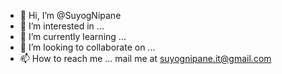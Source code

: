 - 👋 Hi, I’m @SuyogNipane
- 👀 I’m interested in ...
- 🌱 I’m currently learning ...
- 💞️ I’m looking to collaborate on ...
- 📫 How to reach me ...
mail me at suyognipane.it@gmail.com
<!---
SuyogNipane/SuyogNipane is a ✨ special ✨ repository because its `README.md` (this file) appears on your GitHub profile.
You can click the Preview link to take a look at your changes.
--->
